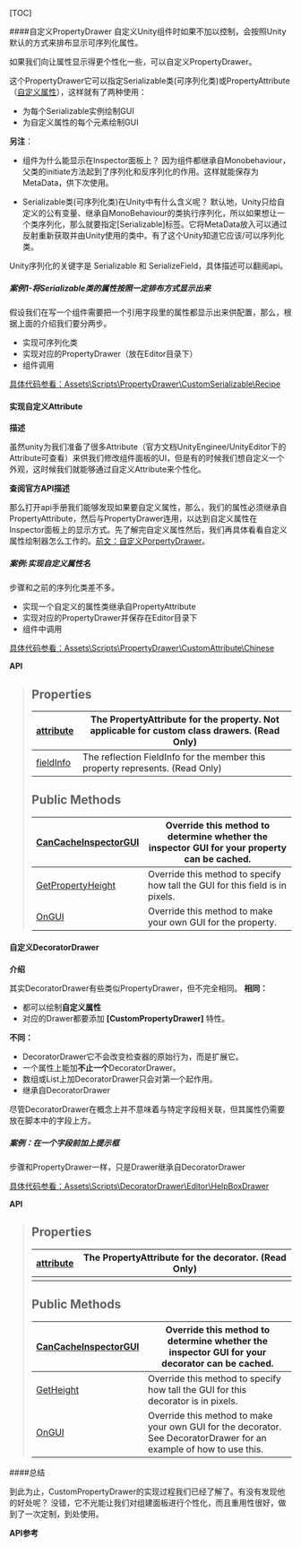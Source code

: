 [TOC]

####自定义PropertyDrawer
自定义Unity组件时如果不加以控制，会按照Unity默认的方式来排布显示可序列化属性。

如果我们向让属性显示得更个性化一些，可以自定义PropertyDrawer。

这个PropertyDrawer它可以指定Serializable类(可序列化类)或PropertyAttribute（[自定义属性](https://www.jianshu.com/p/2e578dd81367)），这样就有了两种使用：
- 为每个Serializable实例绘制GUI
- 为自定义属性的每个元素绘制GUI

**另注**：

- 组件为什么能显示在Inspector面板上？
  因为组件都继承自Monobehaviour，父类的initiate方法起到了序列化和反序列化的作用。这样就能保存为MetaData，供下次使用。

- Serializable类(可序列化类)在Unity中有什么含义呢？
  默认地，Unity只给自定义的公有变量、继承自MonoBehaviour的类执行序列化，所以如果想让一个类序列化，那么就要指定[Serializable]标签。它将MetaData放入可以通过反射重新获取并由Unity使用的类中。有了这个Unity知道它应该/可以序列化类。

Unity序列化的关键字是 Serializable 和 SerializeField，具体描述可以翻阅api。

##### 案例1-将Serializable类的属性按照一定排布方式显示出来

假设我们在写一个组件需要把一个引用字段里的属性都显示出来供配置，那么，根据上面的介绍我们要分两步。
- 实现可序列化类
- 实现对应的PropertyDrawer（放在Editor目录下）
- 组件调用

<u>具体代码参看：Assets\Scripts\PropertyDrawer\CustomSerializable\Recipe</u>



#### 实现自定义Attribute

**描述**

虽然unity为我们准备了很多Attribute（官方文档UnityEnginee/UnityEditor下的Attribute可查看）来供我们修改组件面板的UI，但是有的时候我们想自定义一个外观，这时候我们就能够通过自定义Attribute来个性化。

**查阅官方API描述**

那么打开api手册我们能够发现如果要自定义属性，那么，我们的属性必须继承自PropertyAttribute，然后与PropertyDrawer连用，以达到自定义属性在Inspector面板上的显示方式。先了解完自定义属性然后，我们再具体看看自定义属性绘制器怎么工作的。[前文：自定义PorpertyDrawer](https://www.jianshu.com/p/3480963e9fce)。



##### 案例:实现自定义属性名

步骤和之前的序列化类差不多。

- 实现一个自定义的属性类继承自PropertyAttribute
- 实现对应的PropertyDrawer并保存在Editor目录下
- 组件中调用

<u>具体代码参看：Assets\Scripts\PropertyDrawer\CustomAttribute\Chinese</u>

**API**

> ## Properties
>
> | [attribute](https://docs.unity3d.com/2017.4/Documentation/ScriptReference/PropertyDrawer-attribute.html) | The PropertyAttribute for the property. Not applicable for custom class drawers. (Read Only) |
> | ------------------------------------------------------------ | ------------------------------------------------------------ |
> | [fieldInfo](https://docs.unity3d.com/2017.4/Documentation/ScriptReference/PropertyDrawer-fieldInfo.html) | The reflection FieldInfo for the member this property represents. (Read Only) |
>
> ## Public Methods
>
> | [CanCacheInspectorGUI](https://docs.unity3d.com/2017.4/Documentation/ScriptReference/PropertyDrawer.CanCacheInspectorGUI.html) | Override this method to determine whether the inspector GUI for your property can be cached. |
> | ------------------------------------------------------------ | ------------------------------------------------------------ |
> | [GetPropertyHeight](https://docs.unity3d.com/2017.4/Documentation/ScriptReference/PropertyDrawer.GetPropertyHeight.html) | Override this method to specify how tall the GUI for this field is in pixels. |
> | [OnGUI](https://docs.unity3d.com/2017.4/Documentation/ScriptReference/PropertyDrawer.OnGUI.html) | Override this method to make your own GUI for the property.  |



#### 自定义DecoratorDrawer

**介绍**

其实DecoratorDrawer有些类似PropertyDrawer，但不完全相同。
**相同：**

- 都可以绘制**自定义属性**
- 对应的Drawer都要添加 **[CustomPropertyDrawer]** 特性。

**不同：**
- DecoratorDrawer它不会改变检查器的原始行为，而是扩展它。
- 一个属性上能加**不止一个**DecoratorDrawer。
- 数组或List上加DecoratorDrawer只会对第一个起作用。
- 继承自DecoratorDrawer

尽管DecoratorDrawer在概念上并不意味着与特定字段相关联，但其属性仍需要放在脚本中的字段上方。

##### 案例：在一个字段前加上提示框

步骤和PropertyDrawer一样，只是Drawer继承自DecoratorDrawer

<u>具体代码参看：Assets\Scripts\DecoratorDrawer\Editor\HelpBoxDrawer</u>

**API**

> ## Properties
>
> | [attribute](https://docs.unity3d.com/2017.4/Documentation/ScriptReference/DecoratorDrawer-attribute.html) | The PropertyAttribute for the decorator. (Read Only) |
> | ------------------------------------------------------------ | ---------------------------------------------------- |
> |                                                              |                                                      |
>
> ## Public Methods
>
> | [CanCacheInspectorGUI](https://docs.unity3d.com/2017.4/Documentation/ScriptReference/DecoratorDrawer.CanCacheInspectorGUI.html) | Override this method to determine whether the inspector GUI for your decorator can be cached. |
> | ------------------------------------------------------------ | ------------------------------------------------------------ |
> | [GetHeight](https://docs.unity3d.com/2017.4/Documentation/ScriptReference/DecoratorDrawer.GetHeight.html) | Override this method to specify how tall the GUI for this decorator is in pixels. |
> | [OnGUI](https://docs.unity3d.com/2017.4/Documentation/ScriptReference/DecoratorDrawer.OnGUI.html) | Override this method to make your own GUI for the decorator. See DecoratorDrawer for an example of how to use this. |





####总结

到此为止，CustomPropertyDrawer的实现过程我们已经了解了。有没有发现他的好处呢？
没错，它不光能让我们对组建面板进行个性化，而且重用性很好，做到了一次定制，到处使用。



**API参考**

